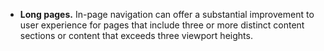 - **Long pages.** In-page navigation can offer a substantial improvement to user experience for pages that include three or more distinct content sections or content that exceeds three viewport heights.